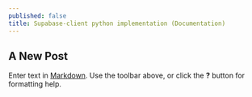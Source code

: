 ```yaml
---
published: false
title: Supabase-client python implementation (Documentation)
---
```

## A New Post

Enter text in [Markdown](http://daringfireball.net/projects/markdown/). Use the toolbar above, or click the **?** button for formatting help.
